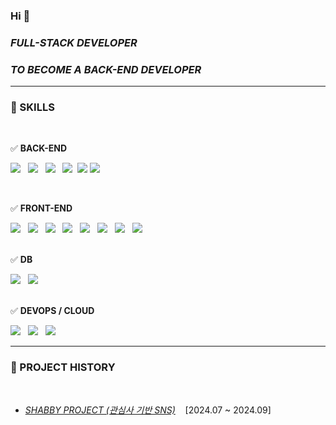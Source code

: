 ### Hi 👋 

### *FULL-STACK DEVELOPER* 

### ***TO BECOME A BACK-END DEVELOPER***



---


### 🔧 SKILLS


<br>

   ✅ **BACK-END** 
    <div>
       <span><img src="https://img.shields.io/badge/java-007396?style=for-the-badge&logo=OpenJDK&logoColor=white"></span> &nbsp;
       <span><img src="https://img.shields.io/badge/Spring-6DB33F?style=for-the-badge&logo=Spring&logoColor=white"></span> &nbsp;
       <span><img src="https://img.shields.io/badge/springboot-6DB33F?style=for-the-badge&logo=springboot&logoColor=white"></span> &nbsp;
      <span> <img src="https://img.shields.io/badge/Spring Security-6DB33F?style=for-the-badge&logo=Spring Security&logoColor=white"></span>&nbsp;
       <span> <img src="https://img.shields.io/badge/MyBatis-DC382D?style=for-the-badge&logo=mybatis&logoColor=white"></span>
        <span><img src="https://img.shields.io/badge/JWT-black?style=for-the-badge&logo=JSON%20web%20tokens"></span> &nbsp;
     </div>

<br>






 
   ✅ **FRONT-END**

   <div>  <span><img src="https://img.shields.io/badge/vuejs-%2335495e.svg?style=for-the-badge&logo=vuedotjs&logoColor=%234FC08D"></span> &nbsp;    
        <span><img src="https://img.shields.io/badge/Vuetify-1867C0?style=for-the-badge&logo=vuetify&logoColor=AEDDFF"></span> &nbsp;
        <span><img src="https://img.shields.io/badge/HTML5-E34F26?style=for-the-badge&logo=HTML5&logoColor=white"></span> &nbsp;    
        <span><img src="https://img.shields.io/badge/CSS3-1572B6?style=for-the-badge&logo=CSS3&logoColor=white"></span> &nbsp;    
        <span><img src="https://img.shields.io/badge/JavaScript-F7DF1E?style=for-the-badge&logo=JavaScript&logoColor=white"></span> &nbsp;    
        <span><img src="https://img.shields.io/badge/React-61DAFB?style=for-the-badge&logo=React&logoColor=white"></span> &nbsp;    
       <span><img src="https://img.shields.io/badge/Thymeleaf-005F0F?style=for-the-badge&logo=Thymeleaf&logoColor=white"></span> &nbsp;    
        <span> <img src="https://img.shields.io/badge/jquery-0769AD?style=for-the-badge&logo=jquery&logoColor=white"></span> &nbsp;    
 </div>   




<br>


   ✅ **DB**

   <div>  <span><img src="https://img.shields.io/badge/MySQL-4479A1?style=for-the-badge&logo=MySQL&logoColor=white"></span> &nbsp;
       <span>  <img src="https://img.shields.io/badge/oracle-F80000?style=for-the-badge&logo=oracle&logoColor=white"> </span> &nbsp;
   </div>



<br>

   
   ✅ **DEVOPS / CLOUD**

   <div>
       <span><img src="https://img.shields.io/badge/Amazon%20EC2-FF9900?style=for-the-badge&logo=Amazon%20EC2&logoColor=white"></span> &nbsp;
      <span><img src="https://img.shields.io/badge/Amazon%20S3-569A31?style=for-the-badge&logo=Amazon%20S3&logoColor=white"></span> &nbsp;
      <span><img src="https://img.shields.io/badge/Amazon_RDS-527FFF?style=for-the-badge&logo=amazonaws&logoColor=white"></span> &nbsp;
   
   </div>


   ---

   
### 🔧 PROJECT HISTORY 



<br>

-  *<a href="https://github.com/agida0413/ShabbyProject">SHABBY PROJECT (관심사 기반 SNS)</a>*  &nbsp;&nbsp;  [2024.07 ~ 2024.09]
